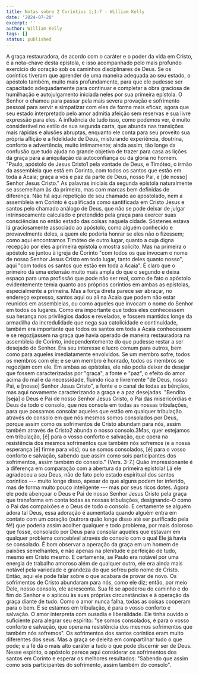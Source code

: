 ```yaml
---
title: Notas sobre 2 Coríntios 1;1-7 - William Kelly
date: '2024-07-20'
excerpt: ''
author: William Kelly
tags: []
status: published
---
```

A graça restauradora, de acordo com o caráter e o poder da vida em
Cristo, é a nota-chave desta epístola, e isso acompanhado pelo mais
profundo exercício do coração sob os caminhos disciplinares de Deus. Se
os coríntios tiveram que aprender de uma maneira adequada ao seu estado,
o apóstolo também, muito mais profundamente, para que ele pudesse ser
capacitado adequadamente para continuar e completar a obra graciosa de
humilhação e autojulgamento iniciada neles por sua primeira epístola. O
Senhor o chamou para passar pela mais severa provação e sofrimento
pessoal para servir e simpatizar com eles de forma mais eficaz, agora
que seu estado interpretado pelo amor admitia afeição sem reservas e sua
livre expressão para eles. A influência de tudo isso, como podemos ver,
é muito considerável no estilo de sua segunda carta, que abunda nas
transições mais rápidas e alusões abruptas, enquanto ele conta para seu
proveito sua própria aflição e a fidelidade de Deus, misturando
experiência, doutrina, conforto e advertência, muito intimamente; ainda
assim, tão longe da confusão que tudo ajuda no grande objetivo de trazer
para casa as lições da graça para a aniquilação da autoconfiança ou da
glória no homem. "Paulo, apóstolo de Jesus Cristo1 pela vontade de Deus,
e Timóteo, o irmão da assembleia que está em Corinto, com todos os
santos que estão em toda a Acaia; graça a vós e paz da parte de Deus,
nosso Pai, e \[de nosso\] Senhor Jesus Cristo." As palavras iniciais da
segunda epístola naturalmente se assemelham às da primeira, mas com
marcas bem definidas de diferença. Não há aqui repetição de seu chamado
ao apostolado, nem a assembleia em Corinto é qualificada como
santificada em Cristo Jesus e santos pelo chamado análogo de Deus, que
não se pode deixar de julgar intrinsecamente calculado e pretendido pela
graça para exercer suas consciências no então estado das coisas naquela
cidade. Sóstenes estava lá graciosamente associado ao apóstolo, como
alguém conhecido e provavelmente deles, a quem ele poderia honrar se
eles não o fizessem; como aqui encontramos Timóteo de outro lugar,
quanto a cuja digna recepção por eles a primeira epístola o mostra
solícito. Mas na primeira o apóstolo se juntou à igreja de Corinto "com
todos os que invocam o nome de nosso Senhor Jesus Cristo em todo lugar,
tanto deles quanto nosso", aqui "com todos os santos que estão em toda a
Acaia". É claro que o primeiro dá uma extensão muito mais ampla do que o
segundo e deixa espaço para uma profissão que pode não ser real, como de
fato o apóstolo evidentemente temia quanto aos próprios coríntios em
ambas as epístolas, especialmente a primeira. Mas a força direta parece
ser abraçar, no endereço expresso, santos aqui ou ali na Acaia que podem
não estar reunidos em assembleias, ou como aqueles que invocam o nome do
Senhor em todos os lugares. Como era importante que todos eles
conhecessem sua herança nos privilégios dados e revelados, e fossem
mantidos longe da armadilha da incredulidade que nega sua catolicidade e
continuidade, também era importante que todos os santos em toda a Acaia
conhecessem e se regozijassem na graça que havia operado de maneira
restauradora na assembleia de Corinto, independentemente do que pudesse
restar a ser desejado do Senhor. Era seu interesse e lucro comum para
outros, bem como para aqueles imediatamente envolvidos. Se um membro
sofre, todos os membros com ele; e se um membro é honrado, todos os
membros se regozijam com ele. Em ambas as epístolas, ele não podia
deixar de desejar que fossem caracterizadas por "graça", a fonte e
"paz", o efeito do amor acima do mal e da necessidade, fluindo rica e
livremente "de Deus, nosso Pai, e \[nosso\] Senhor Jesus Cristo", a
fonte e o canal de todas as bênçãos, mas aqui novamente caracterizando a
graça e a paz desejadas. "Bendito \[seja\] o Deus e Pai de nosso Senhor
Jesus Cristo, o Pai das misericórdias e Deus de todo o consolo, que nos
consola em todas as nossas tribulações, para que possamos consolar
aqueles que estão em qualquer tribulação através do consolo em que nós
mesmos somos consolados por Deus, porque assim como os sofrimentos de
Cristo abundam para nós, assim também através de Cristo2 abunda o nosso
consolo.3Mas, quer estejamos em tribulação, \[é\] para o vosso conforto
e salvação, que opera na resistência dos mesmos sofrimentos que também
nós sofremos (e a nossa esperança \[é\] firme para vós); ou se somos
consolados, \[é\] para o vosso conforto e salvação, sabendo que assim
como sois participantes dos sofrimentos, assim também do consolo."
(Vers. 3-7.) Quão impressionante é a diferença em comparação com a
abertura da primeira epístola! Lá ele agradeceu a seu Deus, não de fato
pelo estado espiritual dos santos coríntios --- muito longe disso,
apesar do que alguns podem ter inferido, mas de forma muito pouco
inteligente --- mas por seus ricos dotes. Agora ele pode abençoar o Deus
e Pai de nosso Senhor Jesus Cristo pela graça que transforma em conta
todas as nossas tribulações, designando-O como o Pai das compaixões e o
Deus de todo o consolo. E certamente se alguém adora tal Deus, essa
adoração é aumentada quando alguém entra em contato com um coração
(outrora quão longe disso até ser purificado pela fé!) que poderia assim
acolher qualquer e todo problema, por mais doloroso que fosse, consolado
por Deus para consolar aqueles que estavam em qualquer problema
concebível através do consolo com o qual Ele já havia se consolado. É
bom observar a operação da graça em um homem de paixões semelhantes, e
não apenas na plenitude e perfeição de tudo, mesmo em Cristo mesmo. E
certamente, se Paulo era notável por uma energia de trabalho amoroso
além de qualquer outro, ele era ainda mais notável pela variedade e
grandeza do que sofreu pelo nome de Cristo. Então, aqui ele pode falar
sobre o que acabara de provar de novo. Os sofrimentos de Cristo
abundaram para nós, como ele diz; então, por meio Dele, nosso consolo,
ele acrescenta. Sua fé se apoderou do caminho e do fim do Senhor e o
aplicou às suas próprias circunstâncias e à operação da graça diante de
tudo. Como o amor nunca falha, todas as coisas cooperam para o bem. E se
estamos em tribulação, é para o vosso conforto e salvação. O amor
interpreta com ousadia e liberalidade. Ele tinha ouvido o suficiente
para alegrar seu espírito: "se somos consolados, é para o vosso conforto
e salvação, que opera na resistência dos mesmos sofrimentos que também
nós sofremos". Os sofrimentos dos santos coríntios eram muito diferentes
dos seus. Mas a graça se deleita em compartilhar tudo o que pode; e a fé
dá o mais alto caráter a tudo o que pode discernir ser de Deus. Nesse
espírito, o apóstolo parece aqui considerar os sofrimentos dos santos em
Corinto e esperar os melhores resultados: "Sabendo que assim como sois
participantes do sofrimento, assim também do consolo".
